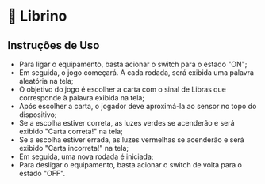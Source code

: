 # 🐸 Librino
## Instruções de Uso

- Para ligar o equipamento, basta acionar o switch para o estado "ON";
- Em seguida, o jogo começará. A cada rodada, será exibida uma palavra aleatória na tela;
- O objetivo do jogo é escolher a carta com o sinal de Libras que corresponde à palavra exibida na tela;
- Após escolher a carta, o jogador deve aproximá-la ao sensor no topo do dispositivo;
- Se a escolha estiver correta, as luzes verdes se acenderão e será exibido "Carta correta!" na tela;
- Se a escolha estiver errada, as luzes vermelhas se acenderão e será exibido "Carta incorreta!" na tela;
- Em seguida, uma nova rodada é iniciada;
- Para desligar o equipamento, basta acionar o switch de volta para o estado "OFF".
